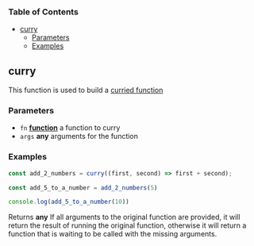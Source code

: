 <!-- Generated by documentation.js. Update this documentation by updating the source code. -->

### Table of Contents

-   [curry][1]
    -   [Parameters][2]
    -   [Examples][3]

## curry

This function is used to build a [curried function][4]

### Parameters

-   `fn` **[function][5]** a function to curry
-   `args` **any** arguments for the function

### Examples

```javascript
const add_2_numbers = curry((first, second) => first + second);

const add_5_to_a_number = add_2_numbers(5)

console.log(add_5_to_a_number(10))
```

Returns **any** If all arguments to the original function are provided, it will
return the result of running the original function, otherwise it will return a
function that is waiting to be called with the missing arguments.

[1]: #curry

[2]: #parameters

[3]: #examples

[4]: https://en.wikipedia.org/wiki/Currying

[5]: https://developer.mozilla.org/docs/Web/JavaScript/Reference/Statements/function
